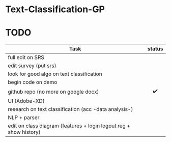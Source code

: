 # Text-Classification-GP

# TODO

| Task | status |
| --- | :---: |
| full edit on SRS |  |
| edit survey (put srs) | |
| look for good algo on text classification| |
| begin code on demo| |
| github repo (no more on google docx) | ✔️ |
| UI (Adobe-XD) | |
| research on text classification (acc -data analysis-) | |
| NLP + parser | |
| edit on class diagram (features + login logout reg + show history) | |